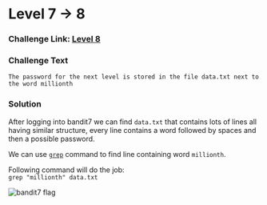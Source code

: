 # Level 7 -> 8

### Challenge Link: [Level 8](http://overthewire.org/wargames/bandit/bandit8.html)

### Challenge Text

```The password for the next level is stored in the file data.txt next to the word millionth```

### Solution
After logging into bandit7 we can find `data.txt` that contains lots of lines all having similar structure, every line contains a word followed by spaces and then a possible password.

We can use [`grep`](https://man7.org/linux/man-pages/man1/grep.1.html) command to find line containing word `millionth`.

Following command will do the job:<br>
```grep "millionth" data.txt```

![bandit7 flag](media/bandit7_flag.png)